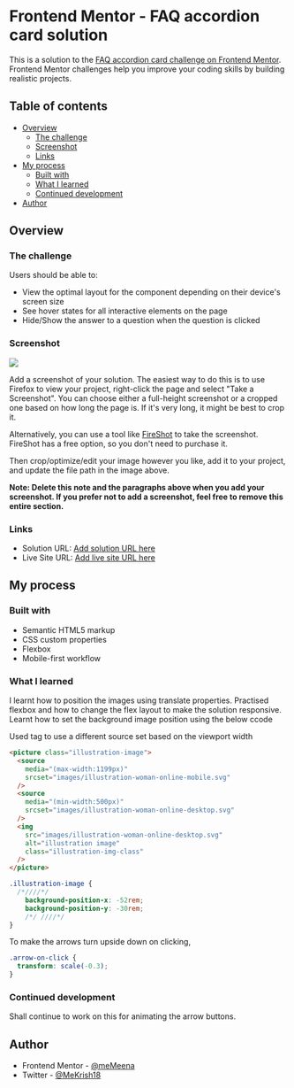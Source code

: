 # Frontend Mentor - FAQ accordion card solution

This is a solution to the [FAQ accordion card challenge on Frontend Mentor](https://www.frontendmentor.io/challenges/faq-accordion-card-XlyjD0Oam). Frontend Mentor challenges help you improve your coding skills by building realistic projects.

## Table of contents

- [Overview](#overview)
  - [The challenge](#the-challenge)
  - [Screenshot](#screenshot)
  - [Links](#links)
- [My process](#my-process)
  - [Built with](#built-with)
  - [What I learned](#what-i-learned)
  - [Continued development](#continued-development)
- [Author](#author)

## Overview

### The challenge

Users should be able to:

- View the optimal layout for the component depending on their device's screen size
- See hover states for all interactive elements on the page
- Hide/Show the answer to a question when the question is clicked

### Screenshot

![](./screenshot.jpg)

Add a screenshot of your solution. The easiest way to do this is to use Firefox to view your project, right-click the page and select "Take a Screenshot". You can choose either a full-height screenshot or a cropped one based on how long the page is. If it's very long, it might be best to crop it.

Alternatively, you can use a tool like [FireShot](https://getfireshot.com/) to take the screenshot. FireShot has a free option, so you don't need to purchase it.

Then crop/optimize/edit your image however you like, add it to your project, and update the file path in the image above.

**Note: Delete this note and the paragraphs above when you add your screenshot. If you prefer not to add a screenshot, feel free to remove this entire section.**

### Links

- Solution URL: [Add solution URL here](https://your-solution-url.com)
- Live Site URL: [Add live site URL here](https://your-live-site-url.com)

## My process

### Built with

- Semantic HTML5 markup
- CSS custom properties
- Flexbox
- Mobile-first workflow

### What I learned

I learnt how to position the images using translate properties. Practised flexbox and how to change the flex layout to make the solution responsive. Learnt how to set the background image position using the below ccode

Used <picture> tag to use a different source set based on the viewport width

```html
<picture class="illustration-image">
  <source
    media="(max-width:1199px)"
    srcset="images/illustration-woman-online-mobile.svg"
  />
  <source
    media="(min-width:500px)"
    srcset="images/illustration-woman-online-desktop.svg"
  />
  <img
    src="images/illustration-woman-online-desktop.svg"
    alt="illustration image"
    class="illustration-img-class"
  />
</picture>
```

```css
.illustration-image {
  /*////*/
    background-position-x: -52rem;
    background-position-y: -30rem;
    /*/ ////*/
}
```

To make the arrows turn upside down on clicking,

```css
.arrow-on-click {
  transform: scale(-0.3);
}
```


### Continued development

Shall continue to work on this for animating the arrow buttons.

## Author

- Frontend Mentor - [@meMeena](https://www.frontendmentor.io/profile/meMeena)
- Twitter - [@MeKrish18](https://www.twitter.com/MeKrish18)

